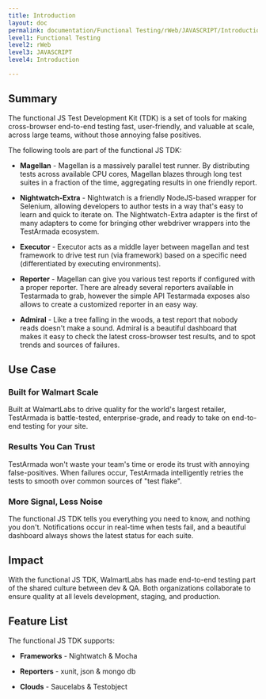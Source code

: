 ```yaml
---
title: Introduction
layout: doc
permalink: documentation/Functional Testing/rWeb/JAVASCRIPT/Introduction
level1: Functional Testing
level2: rWeb
level3: JAVASCRIPT
level4: Introduction

---
```

## Summary

The functional JS Test Development Kit (TDK) is a set of tools for making cross-browser end-to-end testing fast, user-friendly, and valuable at scale, across large teams, without those annoying false positives.

The following tools are part of the functional JS TDK:

* **Magellan** - Magellan is a massively parallel test runner. By distributing tests across available CPU cores, Magellan blazes through long test suites in a fraction of the time, aggregating results in one friendly report.

* **Nightwatch-Extra** - Nightwatch is a friendly NodeJS-based wrapper for Selenium, allowing developers to author tests in a way that's easy to learn and quick to iterate on. The Nightwatch-Extra adapter is the first of many adapters to come for bringing other webdriver wrappers into the TestArmada ecosystem.

* **Executor** - Executor acts as a middle layer between magellan and test framework to drive test run (via framework) based on a specific need (differentiated by executing environments).

* **Reporter** - Magellan can give you various test reports if configured with a proper reporter. There are already several reporters available in Testarmada to grab, however the simple API Testarmada exposes also allows to create a customized reporter in an easy way.

* **Admiral** - Like a tree falling in the woods, a test report that nobody reads doesn't make a sound. Admiral is a beautiful dashboard that makes it easy to check the latest cross-browser test results, and to spot trends and sources of failures.

## Use Case

### Built for Walmart Scale

Built at WalmartLabs to drive quality for the world's largest retailer, TestArmada is battle-tested, enterprise-grade, and ready to take on end-to-end testing for your site.

### Results You Can Trust

TestArmada won't waste your team's time or erode its trust with annoying false-positives. When failures occur, TestArmada intelligently retries the tests to smooth over common sources of "test flake".

### More Signal, Less Noise

The functional JS TDK tells you everything you need to know, and nothing you don't. Notifications occur in real-time when tests fail, and a beautiful dashboard always shows the latest status for each suite.

## Impact

With the functional JS TDK, WalmartLabs has made end-to-end testing part of the shared culture between dev & QA. Both organizations collaborate to ensure quality at all levels development, staging, and production.

## Feature List

The functional JS TDK supports:

* **Frameworks** - Nightwatch & Mocha

* **Reporters** - xunit, json & mongo db

* **Clouds** - Saucelabs & Testobject
